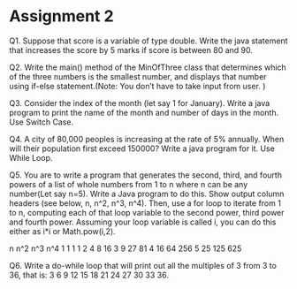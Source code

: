 # Assignment 2
Q1. Suppose that score is a variable of type double. Write the java statement that
increases the score by 5 marks if score is between 80 and 90.

Q2. Write the main() method of the MinOfThree class that determines which of the
three numbers is the smallest number, and displays that number using if-else
statement.(Note: You don’t have to take input from user. )

Q3. Consider the index of the month (let say 1 for January). Write a java program to
print the name of the month and number of days in the month. Use Switch Case.

Q4. A city of 80,000 peoples is increasing at the rate of 5% annually. When will
their population first exceed 150000? Write a java program for it. Use While Loop.

Q5. You are to write a program that generates the second, third, and fourth powers
of a list of whole numbers from 1 to n where n can be any number(Let say n=5).
Write a Java program to do this. Show output column headers (see below, n, n^2,
n^3, n^4). Then, use a for loop to iterate from 1 to n, computing each of that loop
variable to the second power, third power and fourth power. Assuming your loop
variable is called i, you can do this either as i*i or Math.pow(i,2).

n n^2 n^3 n^4
1 1 1 1
2 4 8 16
3 9 27 81
4 16 64 256
5 25 125 625

Q6. Write a do-while loop that will print out all the multiples of 3 from 3 to 36, that
is: 3 6 9 12 15 18 21 24 27 30 33 36.
